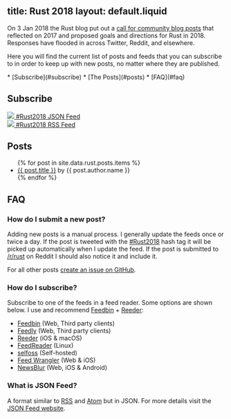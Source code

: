 title: Rust 2018
layout: default.liquid
---

On 3 Jan 2018 the Rust blog put out a [call for community blog
posts][call-for-posts] that reflected on 2017 and proposed goals and
directions for Rust in 2018. Responses have flooded in across Twitter, Reddit,
and elsewhere.

Here you will find the current list of posts and feeds that you can subscribe
to in order to keep up with new posts, no matter where they are published.

<nav>
  * [Subscribe](#subscribe)
  * [The Posts](#posts)
  * [FAQ](#faq)
</nav>

<a name="subscribe"></a>
## Subscribe

<div class="subscribe">
  <div class="feedicon">
    <a href="/rust2018/feed.json">
      <img src="/images/jsonfeed.png" />
      #Rust2018 JSON Feed
    </a>
  </div>

  <div class="feedicon">
    <a href="/rust2018/feed.rss">
      <img src="/images/feed-icon.svg" />
      #Rust2018 RSS Feed
    </a>
  </div>
</div>

<a name="posts"></a>
## Posts

<ul>
{% for post in site.data.rust.posts.items %}
  <li><a href="{{ post.url }}">{{ post.title }}</a> by {{ post.author.name }}</li>
{% endfor %}
</ul>

<a name="faq"></a>
## FAQ

### How do I submit a new post?

Adding new posts is a manual process. I generally update the feeds once or
twice a day. If the post is tweeted with the [#Rust2018] hash tag it will be
picked up automatically when I update the feed. If the post is submitted to
[/r/rust][rust-reddit] on Reddit I should also notice it and include it.

For all other posts [create an issue on GitHub][add-post].

### How do I subscribe?

Subscribe to one of the feeds in a feed reader. Some options are shown
below. I&nbsp;use and recommend [Feedbin] + [Reeder]:

* [Feedbin] (Web, Third party clients)
* [Feedly](https://feedly.com/) (Web, Third party clients)
* [Reeder] (iOS & macOS)
* [FeedReader](https://jangernert.github.io/FeedReader/) (Linux)
* [selfoss](https://selfoss.aditu.de/) (Self-hosted)
* [Feed Wrangler](https://feedwrangler.net/) (Web & iOS)
* [NewsBlur](https://www.newsblur.com/) (Web, iOS & Android)

### What is JSON Feed?

A format similar to <a href="http://cyber.harvard.edu/rss/rss.html">RSS</a> and
<a href="https://tools.ietf.org/html/rfc4287">Atom</a> but in JSON. For more
details visit the [JSON&nbsp;Feed website][json-feed-website].

[Feedbin]: https://feedbin.com/
[Reeder]: http://reederapp.com/
[add-post]: https://github.com/wezm/read-rust/issues/new?labels=missing-post&title=Add+post&template=missing_post.md
[#Rust2018]: https://twitter.com/search?f=tweets&vertical=default&q=%23Rust2018
[call-for-posts]: https://blog.rust-lang.org/2018/01/03/new-years-rust-a-call-for-community-blogposts.html
[rust-reddit]: https://www.reddit.com/r/rust/
[json-feed-website]: https://jsonfeed.org/
